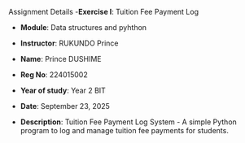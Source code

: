 Assignment Details
-**Exercise I**: Tuition Fee Payment Log
- **Module**: Data structures and pyhthon
- **Instructor**: RUKUNDO Prince
- **Name**: Prince DUSHIME
- **Reg No**: 224015002
- **Year of study**: Year 2 BIT
- **Date**: September 23, 2025
  

- **Description**: Tuition Fee Payment Log System -
A simple Python program to log and manage tuition fee payments for students.
